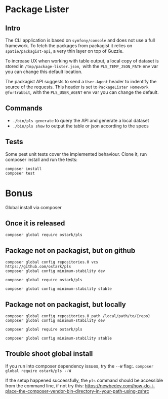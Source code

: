 # Package Lister


## Intro

The CLI application is based on `symfony/console` and does not use a full framework.
To fetch the packages from packagist it relies on `spatie/packagist-api`, a very thin layer on top of Guzzle.

To increase UX when working with table output, a local copy of dataset is stored in `/tmp/package-lister.json`,` `with the `PLS_TEMP_JSON_PATH` env var you can change this default location.

The packagist API suggests to send a `User-Agent` header to indentify the source of the requests. This header is set to `PackageLister Homework @fortrabbit`, with the `PLS_USER_AGENT` env var you can change the default.


## Commands

* `./bin/pls generate` to query the API and generate a local dataset
* `./bin/pls show` to output the table or json according to the specs

## Tests

Some pest unit tests cover the implemented behaviour. 
Clone it, run composer install and run the tests:

```
composer install
composer test
```

# Bonus 

Global install via composer

##  Once it is released

```
composer global require ostark/pls
```


##  Package not on packagist, but on github

```
composer global config repositories.0 vcs https://github.com/ostark/pls
composer global config minimum-stability dev

composer global require ostark/pls

composer global config minimum-stability stable
```


##  Package not on packagist, but locally

```
composer global config repositories.0 path /local/path/to/{repo}
composer global config minimum-stability dev

composer global require ostark/pls

composer global config minimum-stability stable
```


## Trouble shoot global install

If you run into composer dependency issues, try the `--W` flag:.
`composer global require ostark/pls --W`

If the setup happened successfully, the `pls` command should be accessible from the command line, if not try this:
https://newbedev.com/how-do-i-place-the-composer-vendor-bin-directory-in-your-path-using-zshrc



